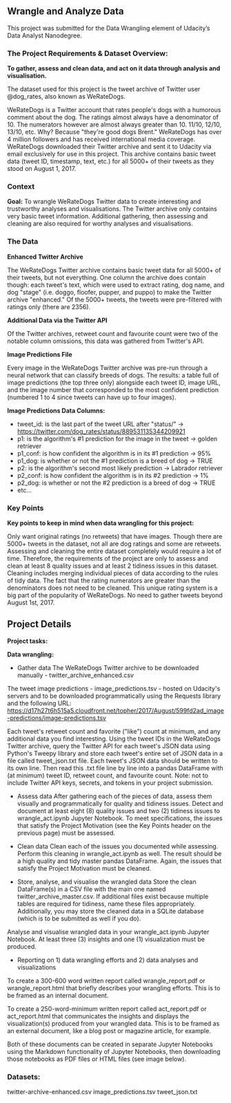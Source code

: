 
## Wrangle and Analyze Data

This project was submitted for the Data Wrangling element of Udacity’s Data Analyst Nanodegree.

### The Project Requirements & Dataset Overview: 

**To gather, assess and clean data, and act on it data through analysis and visualisation.**

The dataset used for this project is the tweet archive of Twitter user @dog_rates, also known as WeRateDogs.  

WeRateDogs is a Twitter account that rates people's dogs with a humorous comment about the dog. The ratings almost always have a denominator of 10. The numerators however are almost always greater than 10. 11/10, 12/10, 13/10, etc. Why? Because "they're good dogs Brent." WeRateDogs has over 4 million followers and has received international media coverage.
WeRateDogs downloaded their Twitter archive and sent it to Udacity via email exclusively for use in this project. This archive contains basic tweet data (tweet ID, timestamp, text, etc.) for all 5000+ of their tweets as they stood on August 1, 2017.

### Context
**Goal:** To wrangle WeRateDogs Twitter data to create interesting and trustworthy analyses and visualisations. The Twitter archive only contains very basic tweet information. Additional gathering, then assessing and cleaning are also required for worthy analyses and visualisations.

### The Data
**Enhanced Twitter Archive**

The WeRateDogs Twitter archive contains basic tweet data for all 5000+ of their tweets, but not everything. One column the archive does contain though: each tweet's text, which were used to extract rating, dog name, and dog "stage" (i.e. doggo, floofer, pupper, and puppo) to make the Twitter archive "enhanced." Of the 5000+ tweets, the tweets were pre-filtered with ratings only (there are 2356).

**Additional Data via the Twitter API**

Of the Twitter archives, retweet count and favourite count were two of the notable column omissions, this data was gathered from Twitter's API.

**Image Predictions File**

Every image in the WeRateDogs Twitter archive was pre-run through a neural network that can classify breeds of dogs. The results: a table full of image predictions (the top three only) alongside each tweet ID, image URL, and the image number that corresponded to the most confident prediction (numbered 1 to 4 since tweets can have up to four images).

**Image Predictions Data Columns:**

- tweet_id: is the last part of the tweet URL after "status/" → https://twitter.com/dog_rates/status/889531135344209921
- p1: is the algorithm's #1 prediction for the image in the tweet → golden retriever
- p1_conf: is how confident the algorithm is in its #1 prediction → 95%
- p1_dog: is whether or not the #1 prediction is a breed of dog → TRUE
- p2: is the algorithm's second most likely prediction → Labrador retriever
- p2_conf: is how confident the algorithm is in its #2 prediction → 1%
- p2_dog: is whether or not the #2 prediction is a breed of dog → TRUE
- etc...

### Key Points

**Key points to keep in mind when data wrangling for this project:**

Only want original ratings (no retweets) that have images. Though there are 5000+ tweets in the dataset, not all are dog ratings and some are retweets.
Assessing and cleaning the entire dataset completely would require a lot of time. Therefore, the requirements of the project are only to assess and clean at least 8 quality issues and at least 2 tidiness issues in this dataset.
Cleaning includes merging individual pieces of data according to the rules of tidy data.
The fact that the rating numerators are greater than the denominators does not need to be cleaned. This unique rating system is a big part of the popularity of WeRateDogs.
No need to gather tweets beyond August 1st, 2017. 

## Project Details

**Project tasks:**

**Data wrangling:**

* Gather data
The WeRateDogs Twitter archive to be downloaded manually - twitter_archive_enhanced.csv

The tweet image predictions - image_predictions.tsv - hosted on Udacity's servers and to be downloaded programmatically using the Requests library and the following URL: https://d17h27t6h515a5.cloudfront.net/topher/2017/August/599fd2ad_image-predictions/image-predictions.tsv

Each tweet's retweet count and favorite ("like") count at minimum, and any additional data you find interesting. Using the tweet IDs in the WeRateDogs Twitter archive, query the Twitter API for each tweet's JSON data using Python's Tweepy library and store each tweet's entire set of JSON data in a file called tweet_json.txt file. Each tweet's JSON data should be written to its own line. Then read this .txt file line by line into a pandas DataFrame with (at minimum) tweet ID, retweet count, and favourite count. Note: not to include Twitter API keys, secrets, and tokens in your project submission.

* Assess data
After gathering each of the pieces of data, assess them visually and programmatically for quality and tidiness issues. Detect and document at least eight (8) quality issues and two (2) tidiness issues to wrangle_act.ipynb Jupyter Notebook. To meet specifications, the issues that satisfy the Project Motivation (see the Key Points header on the previous page) must be assessed.

* Clean data
Clean each of the issues you documented while assessing. Perform this cleaning in wrangle_act.ipynb as well. The result should be a high quality and tidy master pandas DataFrame. Again, the issues that satisfy the Project Motivation must be cleaned.

* Store, analyse, and visualise the wrangled data
Store the clean DataFrame(s) in a CSV file with the main one named twitter_archive_master.csv. If additional files exist because multiple tables are required for tidiness, name these files appropriately. Additionally, you may store the cleaned data in a SQLite database (which is to be submitted as well if you do).

Analyse and visualise wrangled data in your wrangle_act.ipynb Jupyter Notebook. At least three (3) insights and one (1) visualization must be produced.

* Reporting on 1) data wrangling efforts and 2) data analyses and visualizations

To create a 300-600 word written report called wrangle_report.pdf or wrangle_report.html that briefly describes your wrangling efforts. This is to be framed as an internal document.

To create a 250-word-minimum written report called act_report.pdf or act_report.html that communicates the insights and displays the visualization(s) produced from your wrangled data. This is to be framed as an external document, like a blog post or magazine article, for example.

Both of these documents can be created in separate Jupyter Notebooks using the Markdown functionality of Jupyter Notebooks, then downloading those notebooks as PDF files or HTML files (see image below).

### Datasets: 
twitter-archive-enhanced.csv
image_predictions.tsv
tweet_json.txt
